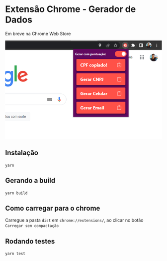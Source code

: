 # Extensão Chrome - Gerador de Dados

Em breve na Chrome Web Store

![Demonstração](./docs/demo.png)

## Instalação

`yarn`

## Gerando a build

`yarn build`

## Como carregar para o chrome

Carregue a pasta `dist` em `chrome://extensions/`, ao clicar no botão `Carregar sem compactação`

## Rodando testes

`yarn test`
